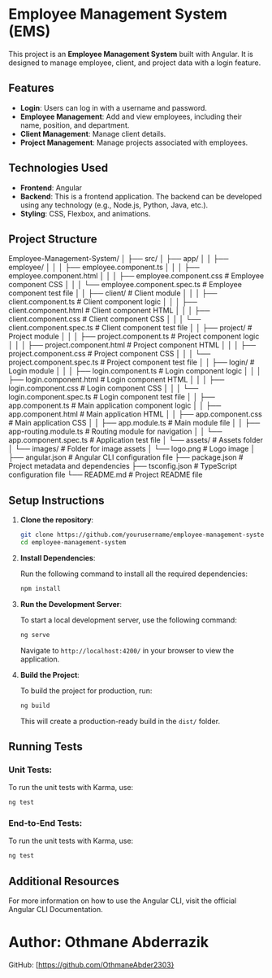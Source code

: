 # Employee Management System (EMS)

This project is an **Employee Management System** built with Angular. It is designed to manage employee, client, and project data with a login feature.

## Features

- **Login**: Users can log in with a username and password.
- **Employee Management**: Add and view employees, including their name, position, and department.
- **Client Management**: Manage client details.
- **Project Management**: Manage projects associated with employees.
  
## Technologies Used

- **Frontend**: Angular
- **Backend**: This is a frontend application. The backend can be developed using any technology (e.g., Node.js, Python, Java, etc.).
- **Styling**: CSS, Flexbox, and animations.

## Project Structure

Employee-Management-System/ 
│ ├── src/
│ ├── app/
│ │ ├── employee/
│ │ │ ├── employee.component.ts
│ │ │ ├── employee.component.html 
│ │ │ ├── employee.component.css # Employee component CSS │ │ │ └── employee.component.spec.ts # Employee component test file │ │ ├── client/ # Client module │ │ │ ├── client.component.ts # Client component logic │ │ │ ├── client.component.html # Client component HTML │ │ │ ├── client.component.css # Client component CSS │ │ │ └── client.component.spec.ts # Client component test file │ │ ├── project/ # Project module │ │ │ ├── project.component.ts # Project component logic │ │ │ ├── project.component.html # Project component HTML │ │ │ ├── project.component.css # Project component CSS │ │ │ └── project.component.spec.ts # Project component test file │ │ ├── login/ # Login module │ │ │ ├── login.component.ts # Login component logic │ │ │ ├── login.component.html # Login component HTML │ │ │ ├── login.component.css # Login component CSS │ │ │ └── login.component.spec.ts # Login component test file │ │ ├── app.component.ts # Main application component logic │ │ ├── app.component.html # Main application HTML │ │ ├── app.component.css # Main application CSS │ │ ├── app.module.ts # Main module file │ │ ├── app-routing.module.ts # Routing module for navigation │ │ └── app.component.spec.ts # Application test file │ └── assets/ # Assets folder │ └── images/ # Folder for image assets │ └── logo.png # Logo image │ ├── angular.json # Angular CLI configuration file ├── package.json # Project metadata and dependencies ├── tsconfig.json # TypeScript configuration file └── README.md # Project README file


## Setup Instructions

1. **Clone the repository**:

    ```bash
    git clone https://github.com/yourusername/employee-management-system.git
    cd employee-management-system
    ```

2. **Install Dependencies**:

    Run the following command to install all the required dependencies:

    ```bash
    npm install
    ```

3. **Run the Development Server**:

    To start a local development server, use the following command:

    ```bash
    ng serve
    ```

    Navigate to `http://localhost:4200/` in your browser to view the application.

4. **Build the Project**:

    To build the project for production, run:

    ```bash
    ng build
    ```

    This will create a production-ready build in the `dist/` folder.

## Running Tests

### Unit Tests:

To run the unit tests with Karma, use:

```bash
ng test
```

### End-to-End Tests:

To run the unit tests with Karma, use:

```bash
ng test
```

## Additional Resources
For more information on how to use the Angular CLI, visit the official Angular CLI Documentation.

# Author: Othmane Abderrazik
GitHub: [https://github.com/OthmaneAbder2303}


